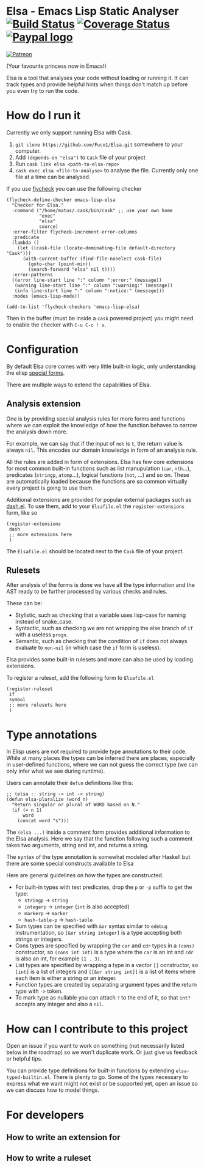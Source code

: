 #  Elsa - Emacs Lisp Static Analyser [![Build Status](https://travis-ci.org/Fuco1/Elsa.svg?branch=master)](https://travis-ci.org/Fuco1/Elsa) [![Coverage Status](https://coveralls.io/repos/github/Fuco1/Elsa/badge.svg?branch=master)](https://coveralls.io/github/Fuco1/Elsa?branch=master)[![Paypal logo](https://www.paypalobjects.com/en_US/i/btn/btn_donate_LG.gif)](https://www.paypal.com/cgi-bin/webscr?cmd=_s-xclick&hosted_button_id=A5PMGVKCQBT88)
[![Patreon](https://c5.patreon.com/external/logo/logomarkOrange.svg)](https://www.patreon.com/user?u=3282358&ty=h)

(Your favourite princess now in Emacs!)

Elsa is a tool that analyses your code without loading or running it.
It can track types and provide helpful hints when things don't match
up before you even try to run the code.

# How do I run it

Currently we only support running Elsa with Cask.

1. `git clone https://github.com/Fuco1/Elsa.git` somewhere to your computer.
2. Add `(depends-on "elsa")` to `Cask` file of your project
3. Run `cask link elsa <path-to-elsa-repo>`
4. `cask exec elsa <file-to-analyse>` to analyse the file.  Currently
   only one file at a time can be analysed.

If you use [flycheck](https://github.com/flycheck/flycheck) you can use the following checker

``` emacs-lisp
(flycheck-define-checker emacs-lisp-elsa
  "Checker for Elsa."
  :command ("/home/matus/.cask/bin/cask" ;; use your own home
            "exec"
            "elsa"
            source)
  :error-filter flycheck-increment-error-columns
  :predicate
  (lambda ()
    (let ((cask-file (locate-dominating-file default-directory "Cask")))
      (with-current-buffer (find-file-noselect cask-file)
        (goto-char (point-min))
        (search-forward "elsa" nil t))))
  :error-patterns
  ((error line-start line ":" column ":error:" (message))
   (warning line-start line ":" column ":warning:" (message))
   (info line-start line ":" column ":notice:" (message)))
  :modes (emacs-lisp-mode))

(add-to-list 'flycheck-checkers 'emacs-lisp-elsa)
```

Then in the buffer (must be inside a `cask` powered project) you might
need to enable the checker with `C-u C-c ! x`.

# Configuration

By default Elsa core comes with very little built-in logic, only
understanding the elisp [special
forms](https://www.gnu.org/software/emacs/manual/html_node/elisp/Special-Forms.html).

There are multiple ways to extend the capabilities of Elsa.

## Analysis extension

One is by providing special analysis rules for more forms and
functions where we can exploit the knowledge of how the function
behaves to narrow the analysis down more.

For example, we can say that if the input of `not` is `t`, the return
value is always `nil`.  This encodes our domain knowledge in form of
an analysis rule.

All the rules are added in form of extensions.  Elsa has few core
extensions for most common built-in functions such as list
manupulation (`car`, `nth`...), predicates (`stringp`, `atomp`...),
logical functions (`not`, ...) and so on.  These are automatically
loaded because the functions are so common virtually every project is
going to use them.

Additional extensions are provided for popular external packages such
as [dash.el](https://github.com/magnars/dash.el).  To use them, add to
your `Elsafile.el` the `register-extensions` form, like so

``` emacs-lisp
(register-extensions
 dash
 ;; more extensions here
 )
```

The `Elsafile.el` should be located next to the `Cask` file of your project.

## Rulesets

After analysis of the forms is done we have all the type information
and the AST ready to be further processed by various checks and rules.

These can be:

* Stylistic, such as checking that a variable uses lisp-case for
  naming instead of snake_case.
* Syntactic, such as checking we are not wrapping the else branch of
  `if` with a useless `progn`.
* Semantic, such as checking that the condition of `if` does not
  always evaluate to `non-nil` (in which case the `if` form is
  useless).

Elsa provides some built-in rulesets and more can also be used by loading extensions.

To register a ruleset, add the following form to `Elsafile.el`

``` emacs-lisp
(register-ruleset
 if
 symbol
 ;; more rulesets here
 )
```

# Type annotations

In Elisp users are not required to provide type annotations to their
code.  While at many places the types can be inferred there are
places, especially in user-defined functions, where we can not guess
the correct type (we can only infer what we see during runtime).

Users can annotate their `defun` definitions like this:

``` emacs-lisp
;; (elsa :: string -> int -> string)
(defun elsa-pluralize (word n)
  "Return singular or plural of WORD based on N."
  (if (= n 1)
      word
    (concat word "s")))
```

The `(elsa ...)` inside a comment form provides additional information
to the Elsa analysis.  Here we say that the function following such a
comment takes two arguments, string and int, and returns a string.

The syntax of the type annotation is somewhat modeled after Haskell
but there are some special constructs available to Elsa

Here are general guidelines on how the types are constructed.

- For built-in types with test predicates, drop the `p` or `-p` suffix to get the type:
    - `stringp` → `string`
    - `integerp` → `integer` (`int` is also accepted)
    - `markerp` → `marker`
    - `hash-table-p` → `hash-table`
- Sum types can be specified with `&or` syntax similar to `edebug`
  instrumentation, so `[&or string integer]` is a type accepting both
  strings or integers.
- Cons types are specified by wrapping the `car` and `cdr` types in a
  `(cons)` constructor, so `(cons int int)` is a type where the `car`
  is an int and `cdr` is also an int, for example `(1 . 3)`.
- List types are specified by wrapping a type in a vector `[]`
  constructor, so `[int]` is a list of integers and `[[&or string
  int]]` is a list of items where each item is either a string or an
  integer.
- Function types are created by separating argument types and the
  return type with `->` token.
- To mark type as nullable you can attach `?` to the end of it, so
  that `int?` accepts any integer and also a `nil`.

# How can I contribute to this project

Open an issue if you want to work on something (not necessarily listed
below in the roadmap) so we won't duplicate work.  Or just give us
feedback or helpful tips.

You can provide type definitions for built-in functions by extending
`elsa-typed-builtin.el`.  There is plenty to go.  Some of the types
necessary to express what we want might not exist or be supported yet,
open an issue so we can discuss how to model things.

# For developers

## How to write an extension for <package>

## How to write a ruleset
